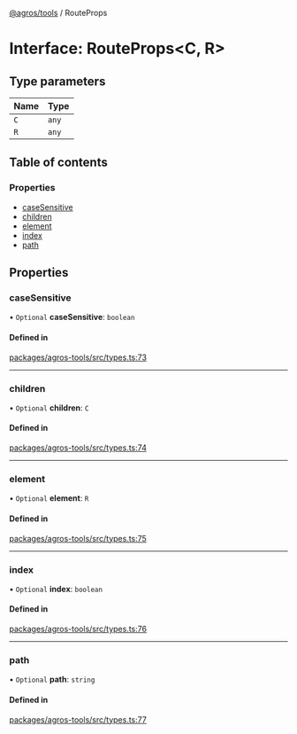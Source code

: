 [@agros/tools](../index.md) / RouteProps

# Interface: RouteProps<C, R\>

## Type parameters

| Name | Type |
| :------ | :------ |
| `C` | `any` |
| `R` | `any` |

## Table of contents

### Properties

- [caseSensitive](RouteProps.md#casesensitive)
- [children](RouteProps.md#children)
- [element](RouteProps.md#element)
- [index](RouteProps.md#index)
- [path](RouteProps.md#path)

## Properties

### <a id="casesensitive" name="casesensitive"></a> caseSensitive

• `Optional` **caseSensitive**: `boolean`

#### Defined in

[packages/agros-tools/src/types.ts:73](https://github.com/agrosjs/agros/blob/8fba5a5/packages/agros-tools/src/types.ts#L73)

___

### <a id="children" name="children"></a> children

• `Optional` **children**: `C`

#### Defined in

[packages/agros-tools/src/types.ts:74](https://github.com/agrosjs/agros/blob/8fba5a5/packages/agros-tools/src/types.ts#L74)

___

### <a id="element" name="element"></a> element

• `Optional` **element**: `R`

#### Defined in

[packages/agros-tools/src/types.ts:75](https://github.com/agrosjs/agros/blob/8fba5a5/packages/agros-tools/src/types.ts#L75)

___

### <a id="index" name="index"></a> index

• `Optional` **index**: `boolean`

#### Defined in

[packages/agros-tools/src/types.ts:76](https://github.com/agrosjs/agros/blob/8fba5a5/packages/agros-tools/src/types.ts#L76)

___

### <a id="path" name="path"></a> path

• `Optional` **path**: `string`

#### Defined in

[packages/agros-tools/src/types.ts:77](https://github.com/agrosjs/agros/blob/8fba5a5/packages/agros-tools/src/types.ts#L77)
